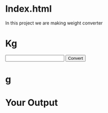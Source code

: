 # Index.html
In this project we are making weight converter
<!DOCTYPE html>
<html lang="en">
<head>
  <meta charset="UTF-8">
  <meta name="viewport" content="width=device-width, initial-scale=1.0">
  <meta http-equiv="X-UA-Compatible" content="ie=edge">
  <title>Weight Convertor</title>
  <link rel="stylesheet" href="Style.css">
  
</head>
<body>
  
  <div class="box">
    <div class="input-filed">
      <h1 class="first-unit">Kg</h1>
      <input type="number" id="value" class="value">
      <button type="button" class="convert-btn">Convert</button>
    </div>
    <div class="output-filed">
      <h1 class="second-unit">g</h1>
      <h1 class="output">Your Output</h1>
    </div>
  </div>
  <script>

const btn = document.querySelector('.convert-btn')
const val = document.querySelector('.value')
const first_unit = document.querySelector('.first-unit')
const second_unit = document.querySelector('.second-unit')
const output = document.querySelector('.output')

btn.addEventListener('click', e=>{
  
  const value = val.value
  
  
  output.innerText = `${value}kg = ${value*1000}g`
})
Footer

</script>
</body>
</html>
